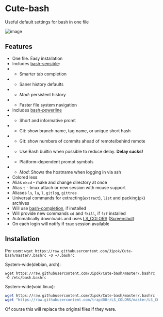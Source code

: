 # Cute-bash
Useful default settings for bash in one file

![image](https://user-images.githubusercontent.com/25588359/107625132-c6e65000-6c53-11eb-8673-80a8c9febdd4.png)

## Features
- One file. Easy installation
- Includes [bash-sensible](https://github.com/mrzool/bash-sensible):
- - Smarter tab completion
- - Saner history defaults
- - *Mod*: persistent history
- - Faster file system navigation
- Includes [bash-powerline](https://github.com/riobard/bash-powerline)
- - Short and informative promt 
- - Git: show branch name, tag name, or unique short hash
- - Git: show numbers of commits ahead of remote/behind remote
- - Use Bash builtin when possible to reduce delay. **Delay sucks!**
- - Platform-dependent prompt symbols
- - *Mod*: Shows the hostname when logging in via ssh
- Colored less
- Alias `mkcd` - make and change directory at once
- Alias `t` - tmux attach or new session with mouse support
- Aliases `ls`, `la`, `l`, `gitlog`, `gittree`
- Universal commands for extracting(`extract`), `list` and packing(`pk`) archives
- Will use [bash-completion](https://github.com/scop/bash-completion), if installed
- Will provide new commands `cd` and `fkill`, if `fzf` installed
- Automatically downloads and uses [LS_COLORS](https://github.com/trapd00r/LS_COLORS) 
([Screenshot](https://raw.githubusercontent.com/trapd00r/LS_COLORS/master/docs/static/LS_COLORS.png))
- On each login will notify if `tmux` session available 

## Installation

Per user:
`wget https://raw.githubusercontent.com/Jipok/Cute-bash/master/.bashrc -O ~/.bashrc`

System-wide(debian, arch):

`wget https://raw.githubusercontent.com/Jipok/Cute-bash/master/.bashrc -O /etc/bash.bashrc`

System-wide(void linux):

```bash
wget https://raw.githubusercontent.com/Jipok/Cute-bash/master/.bashrc -O /etc/bash/bashrc
wget "https://raw.githubusercontent.com/trapd00r/LS_COLORS/master/LS_COLORS" -O /etc/bash/ls_colors
```

Of course this will replace the original files if they were. 

